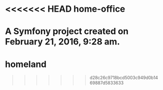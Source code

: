 <<<<<<< HEAD
home-office
===========

A Symfony project created on February 21, 2016, 9:28 am.
=======
# homeland
>>>>>>> d28c26c9718bcd5003c949d0b1469887d5833633
